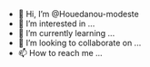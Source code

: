 - 👋 Hi, I’m @Houedanou-modeste
- 👀 I’m interested in ...
- 🌱 I’m currently learning ...
- 💞️ I’m looking to collaborate on ...
- 📫 How to reach me ...

<!---
Houedanou-modeste/Houedanou-modeste is a ✨ special ✨ repository because its `README.md` (this file) appears on your GitHub profile.
You can click the Preview link to take a look at your changes.
--->
